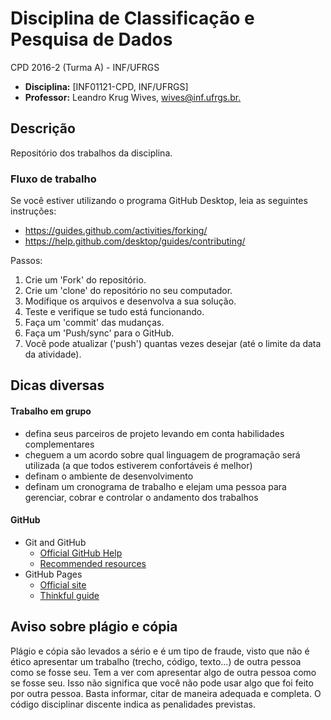 # Disciplina de Classificação e Pesquisa de Dados
CPD 2016-2 (Turma A) - INF/UFRGS

* **Disciplina:** [INF01121-CPD, INF/UFRGS]
* **Professor:** Leandro Krug Wives, [wives@inf.ufrgs.br.](mailto:wives@inf.ufrgs.br)

## Descrição

Repositório dos trabalhos da disciplina. 

### Fluxo de trabalho

Se você estiver utilizando o programa GitHub Desktop, leia as seguintes instruções:

* <https://guides.github.com/activities/forking/>
* <https://help.github.com/desktop/guides/contributing/>

Passos:

1. Crie um 'Fork' do repositório.
1. Crie um 'clone' do repositório no seu computador.
1. Modifique os arquivos e desenvolva a sua solução.
1. Teste e verifique se tudo está funcionando.
1. Faça um 'commit' das mudanças.
1. Faça um 'Push/sync' para o GitHub.
1. Você pode atualizar ('push') quantas vezes desejar (até o limite da data da atividade).



## Dicas diversas

#### Trabalho em grupo

* defina seus parceiros de projeto levando em conta habilidades complementares
* cheguem a um acordo sobre qual linguagem de programação será utilizada (a que todos estiverem confortáveis é melhor) 
* definam o ambiente de desenvolvimento 
* definam um cronograma de trabalho e elejam uma pessoa para gerenciar, cobrar e controlar o andamento dos trabalhos

#### GitHub

* Git and GitHub
    * [Official GitHub Help](https://help.github.com/)
    * [Recommended resources](http://hackerhours.org/resources.html#github)
* GitHub Pages
    * [Official site](https://pages.github.com/)
    * [Thinkful guide](http://www.thinkful.com/learn/a-guide-to-using-github-pages/)

## Aviso sobre plágio e cópia 

Plágio e cópia são levados a sério e é um tipo de fraude, visto que não é ético apresentar um trabalho (trecho, código, texto...) de outra pessoa como se fosse seu. Tem a ver com apresentar algo de outra pessoa como se fosse seu. Isso não significa que você não pode usar algo que foi feito por outra pessoa. Basta informar, citar de maneira adequada e completa. O código disciplinar discente indica as penalidades previstas.